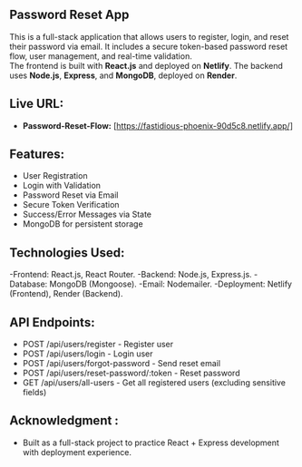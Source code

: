 ## Password Reset App
This is a full-stack application that allows users to register, login, and reset their password via email. It includes a secure token-based password reset flow, user management, and real-time validation.  
The frontend is built with **React.js** and deployed on **Netlify**. The backend uses **Node.js**, **Express**, and **MongoDB**, deployed on **Render**.

## Live URL:
- **Password-Reset-Flow:** [https://fastidious-phoenix-90d5c8.netlify.app/]

##  Features:
-  User Registration
-  Login with Validation
-  Password Reset via Email
-  Secure Token Verification
-  Success/Error Messages via State
-  MongoDB for persistent storage

## Technologies Used:
-Frontend: React.js, React Router.
-Backend: Node.js, Express.js.
-Database: MongoDB (Mongoose).
-Email: Nodemailer.
-Deployment: Netlify (Frontend), Render (Backend).

## API Endpoints:
- POST /api/users/register - Register user
- POST /api/users/login - Login user
- POST /api/users/forgot-password - Send reset email
- POST /api/users/reset-password/:token - Reset password
- GET /api/users/all-users - Get all registered users (excluding sensitive fields)

## Acknowledgment :
- Built as a full-stack project to practice React + Express development with deployment experience.




